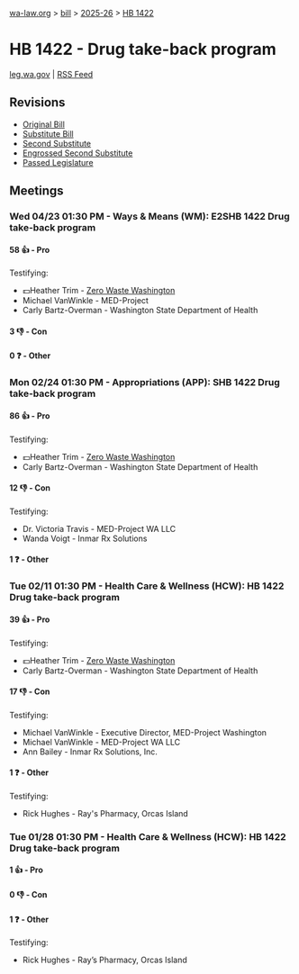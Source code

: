 [wa-law.org](/) > [bill](/bill/) > [2025-26](/bill/2025-26/) > [HB 1422](/bill/2025-26/hb/1422/)

# HB 1422 - Drug take-back program
[leg.wa.gov](https://app.leg.wa.gov/billsummary?BillNumber=1422&Year=2025&Initiative=false) | [RSS Feed](./rss.xml)

## Revisions
* [Original Bill](1/)
* [Substitute Bill](S/)
* [Second Substitute](S2/)
* [Engrossed Second Substitute](S2.E/)
* [Passed Legislature](S2.PL/)

## Meetings
### Wed 04/23 01:30 PM - Ways & Means (WM): E2SHB 1422 Drug take-back program
#### 58 👍 - Pro
Testifying:
* 💵Heather Trim - [Zero Waste Washington](/org/zero_waste_washington/)
* Michael VanWinkle - MED-Project
* Carly Bartz-Overman - Washington State Department of Health

#### 3 👎 - Con

#### 0 ❓ - Other

### Mon 02/24 01:30 PM - Appropriations (APP): SHB 1422 Drug take-back program
#### 86 👍 - Pro
Testifying:
* 💵Heather Trim - [Zero Waste Washington](/org/zero_waste_washington/)
* Carly Bartz-Overman - Washington State Department of Health

#### 12 👎 - Con
Testifying:
* Dr. Victoria Travis - MED-Project WA LLC
* Wanda Voigt - Inmar Rx Solutions

#### 1 ❓ - Other

### Tue 02/11 01:30 PM - Health Care & Wellness (HCW): HB 1422 Drug take-back program
#### 39 👍 - Pro
Testifying:
* 💵Heather Trim - [Zero Waste Washington](/org/zero_waste_washington/)
* Carly Bartz-Overman - Washington State Department of Health

#### 17 👎 - Con
Testifying:
* Michael VanWinkle - Executive Director, MED-Project Washington
* Michael VanWinkle - MED-Project WA LLC
* Ann Bailey - Inmar Rx Solutions, Inc.

#### 1 ❓ - Other
Testifying:
* Rick Hughes - Ray's Pharmacy, Orcas Island

### Tue 01/28 01:30 PM - Health Care & Wellness (HCW): HB 1422 Drug take-back program
#### 1 👍 - Pro

#### 0 👎 - Con

#### 1 ❓ - Other
Testifying:
* Rick Hughes - Ray’s Pharmacy, Orcas Island
